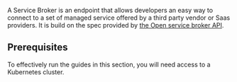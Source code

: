 A Service Broker is an endpoint that allows developers an easy way to connect to a set of managed service offered by a third party vendor or Saas providers. It is build on the spec provided by [the Open service broker API](https://www.openservicebrokerapi.org/). 

## Prerequisites
To effectively run the guides in this section, you will need access to a Kubernetes cluster.

